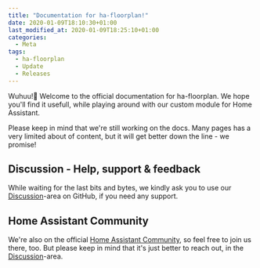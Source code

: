 ```yaml
---
title: "Documentation for ha-floorplan!"
date: 2020-01-09T18:10:30+01:00
last_modified_at: 2020-01-09T18:25:10+01:00
categories:
  - Meta
tags:
  - ha-floorplan
  - Update
  - Releases
---
```


Wuhuu!🥳 Welcome to the official documentation for ha-floorplan. We hope you'll find it usefull, while playing around with our custom module for Home Assistant.

Please keep in mind that we're still working on the docs. Many pages has a very limited about of content, but it will get better down the line - we promise!

## Discussion - Help, support & feedback

While waiting for the last bits and bytes, we kindly ask you to use our [Discussion][discussion-github]-area on GitHub, if you need any support.


## Home Assistant Community

We're also on the official [Home Assistant Community][homeassistant-community], so feel free to join us there, too. But please keep in mind that it's just better to reach out, in the [Discussion][discussion-github]-area.

[discussion-github]: https://github.com/ExperienceLovelace/ha-floorplan/discussions
[homeassistant-community]: https://community.home-assistant.io/t/floorplan-now-available-as-a-lovelace-card/115489/1

